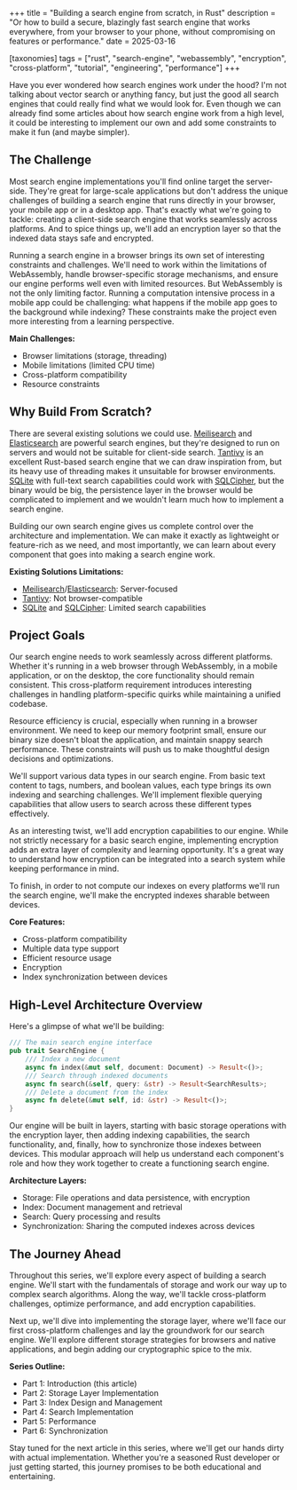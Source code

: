 +++
title = "Building a search engine from scratch, in Rust"
description = "Or how to build a secure, blazingly fast search engine that works everywhere, from your browser to your phone, without compromising on features or performance."
date = 2025-03-16

[taxonomies]
tags = ["rust", "search-engine", "webassembly", "encryption", "cross-platform", "tutorial", "engineering", "performance"]
+++

Have you ever wondered how search engines work under the hood? I'm not talking about vector search or anything fancy, but just the good all search engines that could really find what we would look for.
Even though we can already find some articles about how search engine work from a high level, it could be interesting to implement our own and add some constraints to make it fun (and maybe simpler).

## The Challenge

Most search engine implementations you'll find online target the server-side. They're great for large-scale applications but don't address the unique challenges of building a search engine that runs directly in your browser, your mobile app or in a desktop app. That's exactly what we're going to tackle: creating a client-side search engine that works seamlessly across platforms. And to spice things up, we'll add an encryption layer so that the indexed data stays safe and encrypted.

Running a search engine in a browser brings its own set of interesting constraints and challenges. We'll need to work within the limitations of WebAssembly, handle browser-specific storage mechanisms, and ensure our engine performs well even with limited resources.
But WebAssembly is not the only limiting factor. Running a computation intensive process in a mobile app could be challenging: what happens if the mobile app goes to the background while indexing?
These constraints make the project even more interesting from a learning perspective.

**Main Challenges:**
- Browser limitations (storage, threading)
- Mobile limitations (limited CPU time)
- Cross-platform compatibility
- Resource constraints

## Why Build From Scratch?

There are several existing solutions we could use. [Meilisearch](https://www.meilisearch.com/) and [Elasticsearch](https://www.elastic.co/elasticsearch) are powerful search engines, but they're designed to run on servers and would not be suitable for client-side search. [Tantivy](https://github.com/quickwit-oss/tantivy) is an excellent Rust-based search engine that we can draw inspiration from, but its heavy use of threading makes it unsuitable for browser environments. [SQLite](https://www.sqlite.org/) with full-text search capabilities could work with [SQLCipher](https://github.com/sqlcipher/sqlcipher), but the binary would be big, the persistence layer in the browser would be complicated to implement and we wouldn't learn much how to implement a search engine.

Building our own search engine gives us complete control over the architecture and implementation. We can make it exactly as lightweight or feature-rich as we need, and most importantly, we can learn about every component that goes into making a search engine work.

**Existing Solutions Limitations:**
- [Meilisearch](https://www.meilisearch.com/)/[Elasticsearch](https://www.elastic.co/elasticsearch): Server-focused
- [Tantivy](https://github.com/quickwit-oss/tantivy): Not browser-compatible
- [SQLite](https://www.sqlite.org/) and [SQLCipher](https://github.com/sqlcipher/sqlcipher): Limited search capabilities

## Project Goals

Our search engine needs to work seamlessly across different platforms. Whether it's running in a web browser through WebAssembly, in a mobile application, or on the desktop, the core functionality should remain consistent. This cross-platform requirement introduces interesting challenges in handling platform-specific quirks while maintaining a unified codebase.

Resource efficiency is crucial, especially when running in a browser environment. We need to keep our memory footprint small, ensure our binary size doesn't bloat the application, and maintain snappy search performance. These constraints will push us to make thoughtful design decisions and optimizations.

We'll support various data types in our search engine. From basic text content to tags, numbers, and boolean values, each type brings its own indexing and searching challenges. We'll implement flexible querying capabilities that allow users to search across these different types effectively.

As an interesting twist, we'll add encryption capabilities to our engine. While not strictly necessary for a basic search engine, implementing encryption adds an extra layer of complexity and learning opportunity. It's a great way to understand how encryption can be integrated into a search system while keeping performance in mind.

To finish, in order to not compute our indexes on every platforms we'll run the search engine, we'll make the encrypted indexes sharable between devices.

**Core Features:**
- Cross-platform compatibility
- Multiple data type support
- Efficient resource usage
- Encryption
- Index synchronization between devices

## High-Level Architecture Overview

Here's a glimpse of what we'll be building:

```rust
/// The main search engine interface
pub trait SearchEngine {
    /// Index a new document
    async fn index(&mut self, document: Document) -> Result<()>;
    /// Search through indexed documents
    async fn search(&self, query: &str) -> Result<SearchResults>;
    /// Delete a document from the index
    async fn delete(&mut self, id: &str) -> Result<()>;
}
```

Our engine will be built in layers, starting with basic storage operations with the encryption layer, then adding indexing capabilities, the search functionality, and, finally, how to synchronize those indexes between devices. This modular approach will help us understand each component's role and how they work together to create a functioning search engine.

**Architecture Layers:**
- Storage: File operations and data persistence, with encryption
- Index: Document management and retrieval
- Search: Query processing and results
- Synchronization: Sharing the computed indexes across devices

## The Journey Ahead

Throughout this series, we'll explore every aspect of building a search engine. We'll start with the fundamentals of storage and work our way up to complex search algorithms. Along the way, we'll tackle cross-platform challenges, optimize performance, and add encryption capabilities.

Next up, we'll dive into implementing the storage layer, where we'll face our first cross-platform challenges and lay the groundwork for our search engine. We'll explore different storage strategies for browsers and native applications, and begin adding our cryptographic spice to the mix.

**Series Outline:**
- Part 1: Introduction (this article)
- Part 2: Storage Layer Implementation
- Part 3: Index Design and Management
- Part 4: Search Implementation
- Part 5: Performance
- Part 6: Synchronization

Stay tuned for the next article in this series, where we'll get our hands dirty with actual implementation. Whether you're a seasoned Rust developer or just getting started, this journey promises to be both educational and entertaining.
